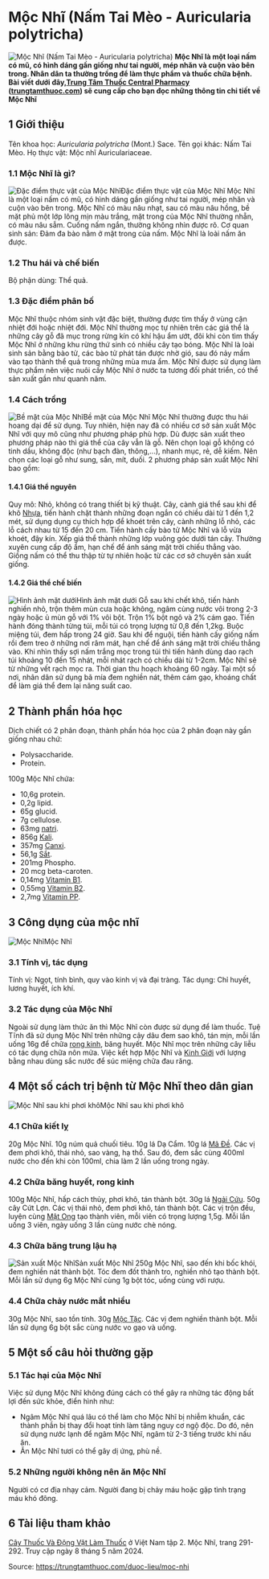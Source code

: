 # Mộc Nhĩ (Nấm Tai Mèo - Auricularia polytricha)

![Mộc Nhĩ \(Nấm Tai Mèo - Auricularia polytricha\)](https://trungtamthuoc.com/images/others/moc-nhi-0-5846.jpg)
**Mộc Nhĩ là một loại nấm có mũ, có hình dáng gần giống như tai người, mép nhăn và cuộn vào bên trong. Nhân dân ta thường trồng để làm thực phẩm và thuốc chữa bệnh. Bài viết dưới đây,[Trung Tâm Thuốc Central Pharmacy](https://trungtamthuoc.com/ "Trung Tâm Thuốc Central Pharmacy") ([trungtamthuoc.com](https://trungtamthuoc.com/ "trungtamthuoc.com")) sẽ cung cấp cho bạn đọc những thông tin chi tiết về Mộc Nhĩ**
##  1 Giới thiệu
Tên khoa học: _Auricularia polytricha_ (Mont.) Sace.
Tên gọi khác: Nấm Tai Mèo.
Họ thực vật: Mộc nhĩ Auriculariaceae.
### 1.1 Mộc Nhĩ là gì?
![Đặc điểm thực vật của Mộc Nhĩ](https://trungtamthuoc.com/images/item/moc-nhi.jpg)Đặc điểm thực vật của Mộc Nhĩ
Mộc Nhĩ là một loại nấm có mũ, có hình dáng gần giống như tai người, mép nhăn và cuộn vào bên trong.
Mộc Nhĩ có màu nâu nhạt, sau có màu nâu hồng, bề mặt phủ một lớp lông mịn màu trắng, mặt trong của Mộc Nhĩ thường nhẵn, có màu nâu sẫm.
Cuống nấm ngắn, thường không nhìn được rõ.
Cơ quan sinh sản: Đảm đa bào nằm ở mặt trong của nấm.
Mộc Nhĩ là loài nấm ăn được.
### 1.2 Thu hái và chế biến
Bộ phận dùng: Thể quả.
### 1.3 Đặc điểm phân bố
Mộc Nhĩ thuộc nhóm sinh vật đặc biệt, thường được tìm thấy ở vùng cận nhiệt đới hoặc nhiệt đới.
Mộc Nhĩ thường mọc tự nhiên trên các giá thể là những cây gỗ đã mục trong rừng kín có khí hậu ẩm ướt, đôi khi còn tìm thấy Mộc Nhĩ ở những khu rừng thứ sinh có nhiều cây tạo bóng.
Mộc Nhĩ là loài sinh sản bằng bào tử, các bào tử phát tán được nhờ gió, sau đó nảy mầm vào tạo thành thể quả trong những mùa mưa ẩm.
Mộc Nhĩ được sử dụng làm thực phẩm nên việc nuôi cấy Mộc Nhĩ ở nước ta tương đối phát triển, có thể sản xuất gần như quanh năm.
### 1.4 Cách trồng
![Bề mặt của Mộc Nhĩ](https://trungtamthuoc.com/images/item/moc-nhi-1.jpg)Bề mặt của Mộc Nhĩ
Mộc Nhĩ thường được thu hái hoang dại để sử dụng. Tuy nhiên, hiện nay đã có nhiều cơ sở sản xuất Mộc Nhĩ với quy mô cũng như phương pháp phù hợp. Dù được sản xuất theo phương pháp nào thì giá thể của cây vẫn là gỗ. Nên chọn loại gỗ không có tinh dầu, không độc (như bạch đàn, thông,...), nhanh mục, rẻ, dễ kiếm. Nên chọn các loại gỗ như sung, sắn, mít, duối.
2 phương pháp sản xuất Mộc Nhĩ bao gồm:
#### 1.4.1 Giá thể nguyên
Quy mô: Nhỏ, không có trang thiết bị kỹ thuật.
Cây, cành giá thể sau khi để khô [Nhựa](https://trungtamthuoc.com/hoat-chat/nhua "Nhựa"), tiến hành chặt thành những đoạn ngắn có chiều dài từ 1 đến 1,2 mét, sử dụng dụng cụ thích hợp để khoét trên cây, cành những lỗ nhỏ, các lỗ cách nhau từ 15 đến 20 cm.
Tiến hành cấy bào tử Mộc Nhĩ và lỗ vừa khoét, đậy kín.
Xếp giá thể thành những lớp vuông góc dưới tán cây.
Thường xuyên cung cấp độ ẩm, hạn chế để ánh sáng mặt trời chiếu thẳng vào.
Giống nấm có thể thu thập từ tự nhiên hoặc từ các cơ sở chuyên sản xuất giống.
#### 1.4.2 Giá thể chế biến
![Hình ảnh mặt dưới](https://trungtamthuoc.com/images/item/moc-nhi-2.jpg)Hình ảnh mặt dưới
Gỗ sau khi chết khô, tiến hành nghiền nhỏ, trộn thêm mùn cưa hoặc không, ngâm cùng nước vôi trong 2-3 ngày hoặc ủ mùn gỗ với 1% vôi bột.
Trộn 1% bột ngô và 2% cám gạo.
Tiến hành đóng thành từng túi, mỗi túi có trọng lượng từ 0,8 đến 1,2kg.
Buộc miệng túi, đem hấp trong 24 giờ.
Sau khi để nguội, tiến hành cấy giống nấm rồi đem treo ở những nơi râm mát, hạn chế để ánh sáng mặt trời chiếu thẳng vào.
Khi nhìn thấy sợi nấm trắng mọc trong túi thì tiến hành dùng dao rạch túi khoảng 10 đến 15 nhát, mỗi nhát rạch có chiều dài từ 1-2cm.
Mộc Nhĩ sẽ từ những vết rạch mọc ra.
Thời gian thu hoạch khoảng 60 ngày.
Tại một số nơi, nhân dân sử dụng bã mía đem nghiền nát, thêm cám gạo, khoáng chất để làm giá thể đem lại năng suất cao.
##  2 Thành phần hóa học
Dịch chiết có 2 phân đoạn, thành phần hóa học của 2 phân đoạn này gần giống nhau chứ:
  * Polysaccharide.
  * Protein.


100g Mộc Nhĩ chứa:
  * 10,6g protein.
  * 0,2g lipid.
  * 65g glucid.
  * 7g cellulose.
  * 63mg [natri](https://trungtamthuoc.com/hoat-chat/natri "natri").
  * 856g [Kali](https://trungtamthuoc.com/hoat-chat/kali "Kali").
  * 357mg [Canxi](https://trungtamthuoc.com/hoat-chat/canxi "Canxi").
  * 56,1g [Sắt](https://trungtamthuoc.com/hoat-chat/sat "Sắt").
  * 201mg Phospho.
  * 20 mcg beta-caroten.
  * 0,14mg [Vitamin B1](https://trungtamthuoc.com/hoat-chat/vitamin-b1 "Vitamin B1").
  * 0,55mg [Vitamin B2](https://trungtamthuoc.com/hoat-chat/vitamin-b2 "Vitamin B2").
  * 2,7mg [Vitamin PP](https://trungtamthuoc.com/hoat-chat/vitamin-pp "Vitamin PP").


##  3 Công dụng của mộc nhĩ
![Mộc Nhĩ](https://trungtamthuoc.com/images/item/moc-nhi-3.jpg)Mộc Nhĩ
### 3.1 Tính vị, tác dụng
Tính vị: Ngọt, tính bình, quy vào kinh vị và đại tràng.
Tác dụng: Chỉ huyết, lương huyết, ích khí.
### 3.2 Tác dụng của Mộc Nhĩ
Ngoài sử dụng làm thức ăn thì Mộc Nhĩ còn được sử dụng để làm thuốc.
Tuệ Tĩnh đã sử dụng Mộc Nhĩ trên những cây dâu đem sao khô, tán mịn, mỗi lần uống 16g để chữa [rong kinh](https://trungtamthuoc.com/bai-viet/rong-kinh-rong-huyet "rong kinh"), băng huyết.
Mộc Nhĩ mọc trên những cây liễu có tác dụng chữa nôn mửa.
Việc kết hợp Mộc Nhĩ và [Kinh Giới](https://trungtamthuoc.com/hoat-chat/kinh-gioi "Kinh Giới") với lượng bằng nhau dùng sắc nước để súc miệng chữa đau răng.
##  4 Một số cách trị bệnh từ Mộc Nhĩ theo dân gian
![Mộc Nhĩ sau khi phơi khô](https://trungtamthuoc.com/images/item/moc-nhi-4.jpg)Mộc Nhĩ sau khi phơi khô
### 4.1 Chữa kiết lỵ
20g Mộc Nhĩ.
10g núm quả chuối tiêu.
10g lá Dạ Cẩm.
10g lá [Mã Đề](https://trungtamthuoc.com/hoat-chat/ma-de "Mã Đề").
Các vị đem phơi khô, thái nhỏ, sao vàng, hạ thổ.
Sau đó, đem sắc cùng 400ml nước cho đến khi còn 100ml, chia làm 2 lần uống trong ngày.
### 4.2 Chữa băng huyết, rong kinh
100g Mộc Nhĩ, hấp cách thủy, phơi khô, tán thành bột.
30g lá [Ngải Cứu](https://trungtamthuoc.com/hoat-chat/ngai-cuu "Ngải Cứu").
50g cây Cứt Lợn.
Các vị thái nhỏ, đem phơi khô, tán thành bột.
Các vị trộn đều, luyện cùng [Mật Ong](https://trungtamthuoc.com/hoat-chat/mat-ong "Mật Ong") tạo thành viên, mỗi viên có trọng lượng 1,5g.
Mỗi lần uống 3 viên, ngày uống 3 lần cùng nước chè nóng.
### 4.3 Chữa băng trung lậu hạ
![Sản xuất Mộc Nhĩ](https://trungtamthuoc.com/images/item/moc-nhi-5.jpg)Sản xuất Mộc Nhĩ
250g Mộc Nhĩ, sao đến khi bốc khói, đem nghiền nát thành bột.
Tóc đem đốt thành tro, nghiền nhỏ tạo thành bột.
Mỗi lần sử dụng 6g Mộc Nhĩ cùng 1g bột tóc, uống cùng với rượu.
### 4.4 Chữa chảy nước mắt nhiều
30g Mộc Nhĩ, sao tồn tính.
30g [Mộc Tặc](https://trungtamthuoc.com/hoat-chat/moc-tac "Mộc Tặc").
Các vị đem nghiền thành bột.
Mỗi lần sử dụng 6g bột sắc cùng nước vo gạo và uống.
##  5 Một số câu hỏi thường gặp
### 5.1 Tác hại của Mộc Nhĩ
Việc sử dụng Mộc Nhĩ không đúng cách có thể gây ra những tác động bất lợi đến sức khỏe, điển hình như:
  * Ngâm Mộc Nhĩ quá lâu có thể làm cho Mộc Nhĩ bị nhiễm khuẩn, các thành phần bị thay đổi hoạt tính làm tăng nguy cơ ngộ độc. Do đó, nên sử dụng nước lạnh để ngâm Mộc Nhĩ, ngâm từ 2-3 tiếng trước khi nấu ăn.
  * Ăn Mộc Nhĩ tươi có thể gây dị ứng, phù nề.


### 5.2 Những người không nên ăn Mộc Nhĩ
Người có cơ địa nhạy cảm.
Người đang bị chảy máu hoặc gặp tình trạng máu khó đông.
##  6 Tài liệu tham khảo
[Cây Thuốc Và Động Vật Làm Thuốc](https://trungtamthuoc.com/bai-viet/doc-online-va-tai-mien-phi-pdf-sach-cay-thuoc-va-dong-vat-lam-thuoc-o-viet-nam "Cây Thuốc Và Động Vật Làm Thuốc") ở Việt Nam tập 2. Mộc Nhĩ, trang 291-292. Truy cập ngày 8 tháng 5 năm 2024.


Source: https://trungtamthuoc.com/duoc-lieu/moc-nhi